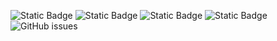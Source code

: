 ![Static Badge](https://img.shields.io/badge/blacklists-60-000000) ![Static Badge](https://img.shields.io/badge/blacklisted-3156986-cc0000) ![Static Badge](https://img.shields.io/badge/whitelisted-2242-00CC00) ![Static Badge](https://img.shields.io/badge/streaming_blacklist-28107-000000) ![GitHub issues](https://img.shields.io/github/issues/fabriziosalmi/blacklists)
